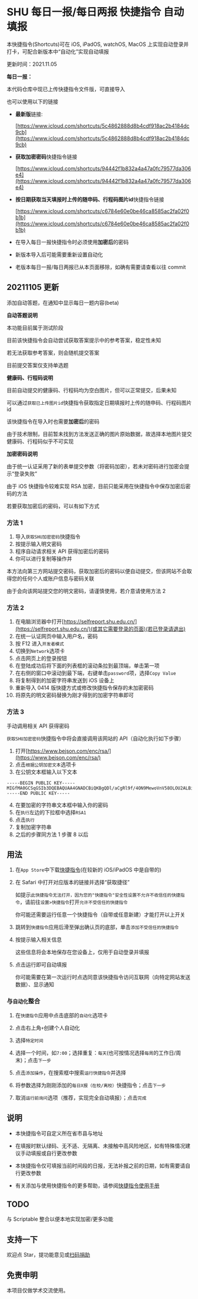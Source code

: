 # SHU 每日一报/每日两报 快捷指令 自动填报

本快捷指令(Shortcuts)可在 iOS, iPadOS, watchOS, MacOS 上实现自动登录并打卡，可配合新版本中“自动化”实现自动填报

更新时间：2021.11.05

**每日一报：**

本代码仓库中现已上传快捷指令文件版，可直接导入

也可以使用以下的链接

- **最新版**链接:

  [https://www.icloud.com/shortcuts/5c4862888d8b4cdf918ac2b4184dc9cb](https://www.icloud.com/shortcuts/5c4862888d8b4cdf918ac2b4184dc9cb)

- **获取加密密码**快捷指令链接
  
  [https://www.icloud.com/shortcuts/94442f1b832a4a47a0fc79577da306e4](https://www.icloud.com/shortcuts/94442f1b832a4a47a0fc79577da306e4)

- **按日期获取当天填报时上传的随申码、行程码图片id**快捷指令链接

  [https://www.icloud.com/shortcuts/c6784e60e0be46ca8585ac2fa02f0b1b](https://www.icloud.com/shortcuts/c6784e60e0be46ca8585ac2fa02f0b1b)
- 在导入每日一报快捷指令时必须使用**加密后**的密码
- 新版本导入后可能需要重新设置自动化
- 老版本每日一报/每日两报已从本页面移除，如确有需要请查看以往 commit

## **20211105 更新**

添加自动答题，在通知中显示每日一题内容(beta)

**自动答题说明**

本功能目前属于测试阶段

目前该快捷指令会自动尝试获取答案提示中的参考答案，稳定性未知

若无法获取参考答案，则会随机提交答案

目前提交答案仅支持单选题

**健康码、行程码说明**

目前自动提交的健康码、行程码均为空白图片，但可以正常提交，后果未知

可以通过`获取已上传图片id`快捷指令获取指定日期填报时上传的随申码、行程码图片id

该快捷指令在导入时也需要**加密后**的密码

由于技术限制，目前暂未找到方法发送正确的图片原始数据，故选择本地图片提交健康码、行程码似乎不可实现

**加密密码说明**

由于统一认证采用了新的表单提交参数（将密码加密），若未对密码进行加密会提示“登录失败”

由于 iOS 快捷指令较难实现 RSA 加密，目前只能采用在快捷指令中保存加密后密码的方法

若要获取加密后的密码，可以有如下方式

### **方法 1**

1. 导入`获取SHU加密密码`快捷指令
2. 按提示输入明文密码
3. 程序自动请求相关 API 获得加密后的密码
4. 你可以进行复制等操作并

本方法向第三方网站提交密码，获取加密后的密码以便自动提交，但该网站不会取得您的任何个人或账户信息与密码关联

由于会向该网站提交您的明文密码，请谨慎使用，若介意请使用方法 2

### **方法 2**

1. 在电脑浏览器中打开[https://selfreport.shu.edu.cn/](https://selfreport.shu.edu.cn/)(或其它需要登录的页面)(若已登录请退出)
2. 在统一认证网页中输入用户名，密码
3. 按 F12 进入`开发者模式`
4. 切换到`Network`选项卡
5. 点击网页上的登录按钮
6. 在登陆成功后将下面的列表框的滚动条拉到最顶端，单击第一项
7. 在右侧的窗口中滚动到最下端，右键单击`password`项，选择`Copy Value`
8. 将复制得到的加密字符串发送到 iOS 设备上
9. 重新导入 0414 版快捷方式或修改快捷指令保存的未加密密码
10. 将原先的明文密码替换为刚才得到的加密字符串即可

### **方法 3**

手动调用相关 API 获得密码

`获取SHU加密密码`快捷指令中将会直接调用该网站的 API（自动化执行如下步骤）

1. 打开[https://www.bejson.com/enc/rsa/](https://www.bejson.com/enc/rsa/)
2. 点击`根据公钥加密文本`选项卡
3. 在公钥文本框输入以下文本

```text
-----BEGIN PUBLIC KEY-----
MIGfMA0GCSqGSIb3DQEBAQUAA4GNADCBiQKBgQDl/aCgRl9f/4ON9MewoVnV58OLOU2ALBi2FKc5yIsfSpivKxe7A6FitJjHva3WpM7gvVOinMehp6if2UNIkbaN+plWf5IwqEVxsNZpeixc4GsbY9dXEk3WtRjwGSyDLySzEESH/kpJVoxO7ijRYqU+2oSRwTBNePOk1H+LRQokgQIDAQAB
-----END PUBLIC KEY-----
```

4. 在要加密的字符串文本框中输入你的密码
5. 在`执行`左边的下拉框中选择`RSA1`
6. 点击`执行`
7. 复制加密字符串
8. 之后的步骤同方法 1 步骤 8 以后

## **用法**

1. 在`App Store`中下载[快捷指令](https://apps.apple.com/cn/app/%E5%BF%AB%E6%8D%B7%E6%8C%87%E4%BB%A4/id1462947752)(在较新的 iOS/iPadOS 中是自带的)

2. 在 Safari 中打开对应版本的链接并选择“获取捷径”

   如提示`此快捷指令无法打开，因为您的"快捷指令"安全性设置不允许不收信任的快捷指令`，请前往`设置>快捷指令`打开`允许不受信任的快捷指令`

   你可能还需要运行任意一个快捷指令（自带或任意新建）才能打开以上开关

3. 跳转到`快捷指令`应用后滑至弹出确认页的底部，单击`添加不受信任的快捷指令`

4. 按提示输入相关信息

   这些信息将会本地保存在您设备上，仅用于自动登录并填报

5. 点击运行即可自动填报

   你可能需要在第一次运行时点选同意该快捷指令访问互联网（向特定网站发送数据）、显示通知

### 与`自动化`整合

1. 在`快捷指令`应用中点击底部的`自动化`选项卡

2. 点击右上角`+`创建个人自动化

3. 选择`特定时间`

4. 选择一个时间，如`7:00`；选择重复：`每天`(也可按情况选择`每周`的工作日/周末)；点击`下一步`

5. 点击`添加操作`，在搜索框中搜索`运行快捷指令`并选择

6. 将参数选择为刚刚添加的`每日X报（在校/离校）`快捷指令；点击`下一步`

7. 取消`运行前询问`选项（推荐，实现完全自动填报）；点击`完成`

## 说明

- 本快捷指令可自定义所在省市县与地址

- 在填报时默认绿码、无不适、无隔离、未接触中高风险地区，如有特殊情况建议手动填报或自行更改参数

- 本快捷指令仅可填报当前时间段的日报，无法补报之前的日期，如有需要请自行更改参数

- 有关添加与使用快捷指令的更多帮助，请参阅[快捷指令使用手册](https://support.apple.com/zh-cn/guide/shortcuts/welcome/ios)

## TODO

与 Scriptable 整合以便本地实现加密/更多功能

## 支持一下

欢迎点 Star，提功能意见或[扫码捐助](https://ishs.gq/jz.html)

## 免责申明

本项目仅做学术交流使用。
